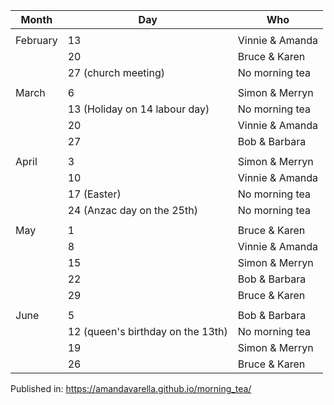 | Month    | Day                               | Who             |
|----------|-----------------------------------|-----------------|
|          |                                   |                 |
| February | 13                                | Vinnie & Amanda |
|          | 20                                | Bruce & Karen   |
|          | 27 (church meeting)               | No morning tea  |
|          |                                   |                 |
| March    | 6                                 | Simon & Merryn  |
|          | 13 (Holiday on 14 labour day)     | No morning tea  |
|          | 20                                | Vinnie & Amanda |
|          | 27                                | Bob & Barbara   |
|          |                                   |                 |
| April    | 3                                 | Simon & Merryn  |
|          | 10                                | Vinnie & Amanda |
|          | 17 (Easter)                       | No morning tea  |
|          | 24 (Anzac day on the 25th)        | No morning tea  |
|          |                                   |                 |
| May      | 1                                 | Bruce & Karen   |
|          | 8                                 | Vinnie & Amanda |
|          | 15                                | Simon & Merryn  |
|          | 22                                | Bob & Barbara   |
|          | 29                                | Bruce & Karen   |
|          |                                   |                 |
| June     | 5                                 | Bob & Barbara   
|          | 12 (queen's birthday on the 13th) | No morning tea  |
|          | 19                                | Simon & Merryn  |
|          | 26                                | Bruce & Karen   |
 
Published in: https://amandavarella.github.io/morning_tea/
